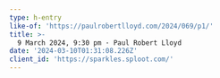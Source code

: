 ```yaml
---
type: h-entry
like-of: 'https://paulrobertlloyd.com/2024/069/p1/'
title: >-
  9 March 2024, 9:30 pm · Paul Robert Lloyd
date: '2024-03-10T01:31:08.226Z'
client_id: 'https://sparkles.sploot.com/'
---
```


